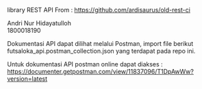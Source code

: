library REST API From : https://github.com/ardisaurus/old-rest-ci

Andri Nur Hidayatulloh <br/>
1800018190 <br/>


Dokumentasi API dapat dilihat melalui Postman, import file berikut futsaloka_api.postman_collection.json yang terdapat pada repo ini.


Untuk dokumentasi API postman online dapat diakses : https://documenter.getpostman.com/view/11837096/T1DpAwWw?version=latest